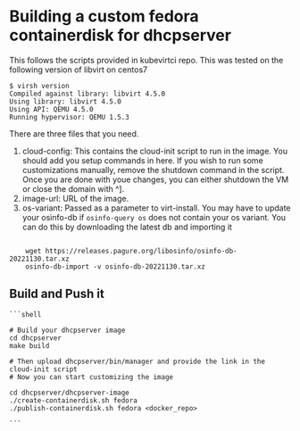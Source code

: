 # Building a custom fedora containerdisk for dhcpserver

This follows the scripts provided in kubevirtci repo. This was tested on the following version of libvirt on centos7

    $ virsh version
    Compiled against library: libvirt 4.5.0
    Using library: libvirt 4.5.0
    Using API: QEMU 4.5.0
    Running hypervisor: QEMU 1.5.3
    
There are three files that you need.

1. cloud-config: This contains the cloud-init script to run in the image. You should add you setup commands in here. If you wish to run some customizations manually, remove the shutdown command in the script. Once you are done with youe changes, you can either shutdown the VM or close the domain with ^].
2. image-url: URL of the image.
3. os-variant: Passed as a parameter to virt-install. You may have to update your osinfo-db if `osinfo-query os` does not contain your os variant. You can do this by downloading the latest db and importing it

```shell

    wget https://releases.pagure.org/libosinfo/osinfo-db-20221130.tar.xz
    osinfo-db-import -v osinfo-db-20221130.tar.xz

```

## Build and Push it

    ```shell

    # Build your dhcpserver image
    cd dhcpserver
    make build

    # Then upload dhcpserver/bin/manager and provide the link in the cloud-init script
    # Now you can start customizing the image

    cd dhcpserver/dhcpserver-image
    ./create-containerdisk.sh fedora
    ./publish-containerdisk.sh fedora <docker_repo>
    
    ```
